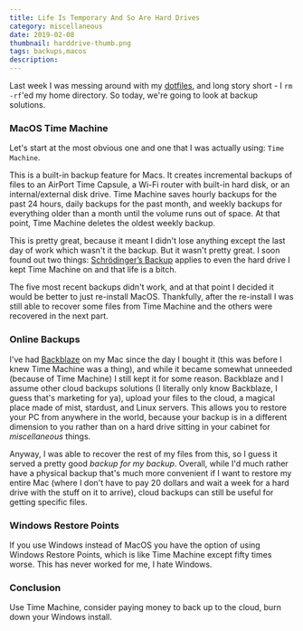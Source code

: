 ```yaml
---
title: Life Is Temporary And So Are Hard Drives
category: miscellaneous
date: 2019-02-08
thumbnail: harddrive-thumb.png
tags: backups,macos
description:
---
```


Last week I was messing around with my [dotfiles](https://github.com/beanpuppy/dotfiles), and long story short - I `rm -rf`'ed my home directory. So today, we're going to look at backup solutions.

### MacOS Time Machine
Let's start at the most obvious one and one that I was actually using: `Time Machine`.

This is a built-in backup feature for Macs. It creates incremental backups of files to an AirPort Time Capsule, a Wi-Fi router with built-in hard disk, or an internal/external disk drive. Time Machine saves hourly backups for the past 24 hours, daily backups for the past month, and weekly backups for everything older than a month until the volume runs out of space. At that point, Time Machine deletes the oldest weekly backup.

This is pretty great, because it meant I didn't lose anything except the last day of work which wasn't it the backup. But it wasn't pretty great. I soon found out two things: [Schrödinger’s Backup](https://www.novastor.com/schrodingers-backup-good-bad-backup/) applies to even the hard drive I kept Time Machine on and that life is a bitch.

The five most recent backups didn't work, and at that point I decided it would be better to just re-install MacOS. Thankfully, after the re-install I was still able to recover some files from Time Machine and the others were recovered in the next part.

### Online Backups
I've had [Backblaze](https://www.backblaze.com/) on my Mac since the day I bought it (this was before I knew Time Machine was a thing), and while it became somewhat unneeded (because of Time Machine) I still kept it for some reason. Backblaze and I assume other cloud backups solutions (I literally only know Backblaze, I guess that's marketing for ya), upload your files to the cloud, a magical place made of mist, stardust, and Linux servers. This allows you to restore your PC from anywhere in the world, because your backup is in a different dimension to you rather than on a hard drive sitting in your cabinet for *miscellaneous* things.

Anyway, I was able to recover the rest of my files from this, so I guess it served a pretty good *backup for my backup*. Overall, while I'd much rather have a physical backup that's much more convenient if I want to restore my entire Mac (where I don't have to pay 20 dollars and wait a week for a hard drive with the stuff on it to arrive), cloud backups can still be useful for getting specific files.

### Windows Restore Points
If you use Windows instead of MacOS you have the option of using Windows Restore Points, which is like Time Machine except fifty times worse. This has never worked for me, I hate Windows.

### Conclusion
Use Time Machine, consider paying money to back up to the cloud, burn down your Windows install.
